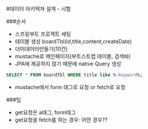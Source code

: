 #데이터 아키텍쳐 설계 - 시험

###순서
- 스프링부트 프로젝트 세팅
- 테이블 생성 boardTbl(id,title,content,createDate)
- 더미데이터만들기(10건)
- mustache로 메인페이지(부트스트랩 테이블, 검색바)
- JPA에 제공하지 않기 때문에 native Query 생성
```sql
SELECT * FROM boardTbl WHERE title like %:keyword%;
```
- mustache에서 form 태그로 요청 or fetch로 요청

###팁
- get요청은 a태그, form태그
- get요청을 fetch를 하는 경우: 어떤 경우??